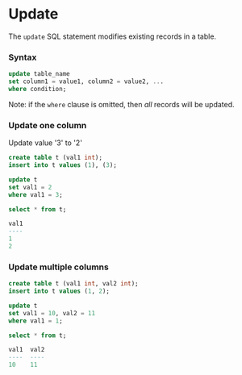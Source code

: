# Update

The `update` SQL statement modifies existing records in a table.

### Syntax
```sql
update table_name
set column1 = value1, column2 = value2, ...
where condition;
```

Note: if the `where` clause is omitted, then *all* records will be updated.

### Update one column

Update value '3' to '2'

```sql
create table t (val1 int);
insert into t values (1), (3);

update t
set val1 = 2
where val1 = 3;

select * from t;

val1
----
1
2
```

### Update multiple columns
```sql
create table t (val1 int, val2 int);
insert into t values (1, 2);

update t
set val1 = 10, val2 = 11
where val1 = 1;

select * from t;

val1  val2
----  ----
10    11
```